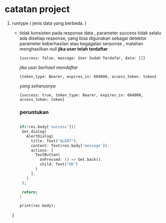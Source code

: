 # catatan project

1. runtype ( jenis data yang berbeda. )
    - tidak konsisten pada response data , parameter success tidak selalu ada disetiap response, yang bisa digunakan sebagai detektor parameter keberhasilan atau kegagalan serponse , malahan menghasilkan null
       __jika user telah terdaftar__
       
       `{success: false, message: User Sudah Terdafar, data: []}`
       
       _jika user berhasil mendaftar_
       
       `{token_type: Bearer, expires_in: 604800, access_token: token}`
       
       _yang seharusnya_
       
       `{success: true, token_type: Bearer, expires_in: 604800, access_token: token}`
       
       ### peruntukan
       
       ```dart
       
       if(!res.body['success']){
        Get.dialog(
          AlertDialog(
            title: Text("ALERT"),
            content: Text(res.body['message']),
            actions: [
              TextButton(
                onPressed: () => Get.back(), 
                child: Text("OK")
              )
            ],
          )
        );

        return;
      }

      print(res.body);
      
    }
    
    ```
